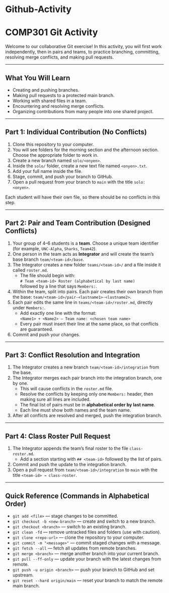 # Github-Activity
# COMP301 Git Activity

Welcome to our collaborative Git exercise! In this activity, you will first work independently, then in pairs and teams, to practice branching, committing, resolving merge conflicts, and making pull requests.

---

## What You Will Learn

- Creating and pushing branches.  
- Making pull requests to a protected main branch.  
- Working with shared files in a team.  
- Encountering and resolving merge conflicts.  
- Organizing contributions from many people into one shared project.  

---


## Part 1: Individual Contribution (No Conflicts)

1. Clone this repository to your computer.
2. You will see folders for the morning section and the afternoon section.  Choose the appropriate folder to work in.
3. Create a new branch named `solo/<onyen>`.  
4. Inside the `solo/` folder, create a new text file named `<onyen>.txt`.  
5. Add your full name inside the file.  
6. Stage, commit, and push your branch to GitHub.  
7. Open a pull request from your branch to `main` with the title `solo: <onyen>`.  

Each student will have their own file, so there should be no conflicts in this step.

---

## Part 2: Pair and Team Contribution (Designed Conflicts)

1. Your group of 4–6 students is a **team**. Choose a unique team identifier (for example, `UNC-Alpha`, `Sharks`, `Team42`).  
2. One person in the team acts as **Integrator** and will create the team’s base branch `team/<team-id>/base`.  
3. The Integrator creates a new folder `teams/<team-id>/` and a file inside it called `roster.md`.  
   - The file should begin with:  
     `# Team <team-id> Roster (alphabetical by last name)`  
     followed by a line that says `Members:`.  
4. Within the team, split into pairs. Each pair creates their own branch from the base: `team/<team-id>/pair-<lastname1>-<lastname2>`.  
5. Each pair edits the same line in `teams/<team-id>/roster.md`, directly under `Members:`.  
   - Add exactly one line with the format:  
     `<Name1> + <Name2> — Team name: <chosen team name>`  
   - Every pair must insert their line at the same place, so that conflicts are guaranteed.  
6. Commit and push your changes.  

---

## Part 3: Conflict Resolution and Integration

1. The Integrator creates a new branch `team/<team-id>/integration` from the base.  
2. The Integrator merges each pair branch into the integration branch, one by one.  
   - This will cause conflicts in the `roster.md` file.  
   - Resolve the conflicts by keeping only one `Members:` header, then making sure all lines are included.  
   - The final list of pairs must be in **alphabetical order by last name**.  
   - Each line must show both names and the team name.  
3. After all conflicts are resolved and merged, push the integration branch.  

---

## Part 4: Class Roster Pull Request

1. The Integrator appends the team’s final roster to the file `class-roster.md`.  
   - Add a section starting with `## <team-id>` followed by the list of pairs.  
2. Commit and push the update to the integration branch.  
3. Open a pull request from `team/<team-id>/integration` to `main` with the title `<team-id> → class-roster`.  

---

## Quick Reference (Commands in Alphabetical Order)

- `git add <file>` — stage changes to be committed.  
- `git checkout -b <new-branch>` — create and switch to a new branch.  
- `git checkout <branch>` — switch to an existing branch.  
- `git clean -fd` — remove untracked files and folders (use with caution).  
- `git clone <repo-url>` — clone the repository to your computer.  
- `git commit -m "<message>"` — commit staged changes with a message.  
- `git fetch --all` — fetch all updates from remote branches.  
- `git merge <branch>` — merge another branch into your current branch.  
- `git pull --ff-only` — update your branch with the latest changes from remote.  
- `git push -u origin <branch>` — push your branch to GitHub and set upstream.  
- `git reset --hard origin/main` — reset your branch to match the remote main branch.  
